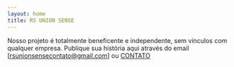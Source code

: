 ```yaml
---
layout: home
title: RS UNION SENSE
---
```


Nosso projeto é totalmente beneficente e independente, sem vínculos com qualquer empresa. Publique sua história aqui através do email [rsunionsensecontato@gmail.com] ou [CONTATO](/form)





